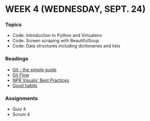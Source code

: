 # WEEK 4 (WEDNESDAY, SEPT. 24)

### Topics
* Code: Introduction to Python and Virtualenv
* Code: Screen scraping with BeautifulSoup
* Code: Data structures including dictionaries and lists

### Readings
* [Git - the simple guide](http://rogerdudler.github.io/git-guide/)
* [Git Flow](http://nvie.com/posts/a-successful-git-branching-model/)
* [NPR Visuals' Best Practices](https://github.com/nprapps/bestpractices)
* [Good habits](http://hackerjournalist.net/2010/03/13/nicar-2010-talk-good-habits/)

### Assignments
* Quiz 4
* Scrum 4